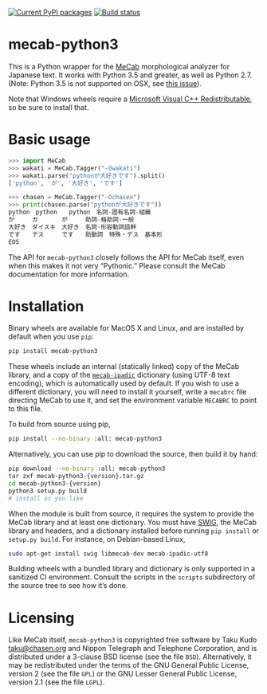 [![Current PyPI packages](https://badge.fury.io/py/mecab-python3.svg)](https://pypi.org/project/mecab-python3/)
[![Build status](https://travis-ci.org/SamuraiT/mecab-python3.svg?branch=master)](https://travis-ci.org/SamuraiT/mecab-python3)

# mecab-python3

This is a Python wrapper for the [MeCab][] morphological analyzer for Japanese
text. It works with Python 3.5 and greater, as well as Python 2.7. (Note:
Python 3.5 is not supported on OSX, see [this
issue](https://github.com/SamuraiT/mecab-python3/issues/41)). 

[MeCab]: https://taku910.github.io/mecab/

Note that Windows wheels require a [Microsoft Visual C++ Redistributable][msvc], so be sure to install that.

[msvc]: https://support.microsoft.com/en-us/help/2977003/the-latest-supported-visual-c-downloads

# Basic usage

```py
>>> import MeCab
>>> wakati = MeCab.Tagger("-Owakati")
>>> wakati.parse("pythonが大好きです").split()
['python', 'が', '大好き', 'です']

>>> chasen = MeCab.Tagger("-Ochasen")
>>> print(chasen.parse("pythonが大好きです"))
python　python　　python　名詞-固有名詞-組織
が　　　ガ　　　　が　　　助詞-格助詞-一般
大好き　ダイスキ　大好き　名詞-形容動詞語幹
です　　デス　　　です　　助動詞　特殊・デス　基本形
EOS
```

The API for `mecab-python3` closely follows the API for MeCab itself,
even when this makes it not very “Pythonic.”  Please consult the MeCab
documentation for more information.

# Installation

Binary wheels are available for MacOS X and Linux, and are installed
by default when you use `pip`:

```sh
pip install mecab-python3
```

These wheels include an internal (statically linked) copy of the MeCab
library, and a copy of the [`mecab-ipadic`][ipadic] dictionary (using
UTF-8 text encoding), which is automatically used by default.  If you
wish to use a different dictionary, you will need to install it
yourself, write a `mecabrc` file directing MeCab to use it, and set
the environment variable `MECABRC` to point to this file.

To build from source using pip,

```sh
pip install --no-binary :all: mecab-python3
```

Alternatively, you can use pip to download the source, then build it
by hand:

```sh
pip download --no-binary :all: mecab-python3
tar zxf mecab-python3-{version}.tar.gz
cd mecab-python3-{version}
python3 setup.py build
# install as you like
```

When the module is built from source, it requires the system to
provide the MeCab library and at least one dictionary.  You must have
[SWIG][], the MeCab library and headers, and a dictionary installed
before running `pip install` or `setup.py build`.  For instance, on
Debian-based Linux,

```sh
sudo apt-get install swig libmecab-dev mecab-ipadic-utf8
```

Building wheels with a bundled library and dictionary is only
supported in a sanitized CI environment.  Consult the scripts in the
`scripts` subdirectory of the source tree to see how it’s done.

[ipadic]: https://github.com/taku910/mecab/tree/master/mecab-ipadic
[SWIG]: http://www.swig.org/

# Licensing

Like MeCab itself, `mecab-python3` is copyrighted free software by
Taku Kudo <taku@chasen.org> and Nippon Telegraph and Telephone Corporation,
and is distributed under a 3-clause BSD license (see the file `BSD`).
Alternatively, it may be redistributed under the terms of the
GNU General Public License, version 2 (see the file `GPL`) or the
GNU Lesser General Public License, version 2.1 (see the file `LGPL`).
